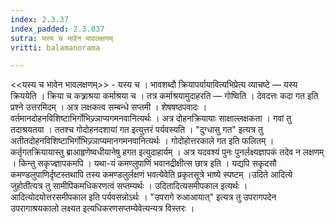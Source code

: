 ```yaml
---
index: 2.3.37
index_padded: 2.3.037
sutra: यस्य च भावेन भावलक्षणम्‌
vritti: balamanorama

---
```

<<यस्य च भावेन भावलक्षणम्>> - यस्य च । भावशब्दौ क्रियापर्यायावित्यभिप्रेत्य व्याचष्टे — यस्य क्रिययेति । क्रिया च कत्र्राश्रया कर्माश्रया च । तत्र कर्माश्रयामुदाहरति — गोष्विति । देवदत्तः कदा गत इति प्रश्ने उत्तरमिदम् । अत्र लक्षकत्व सम्बन्धे सप्तमी । शेषषष्ठपवादः । वर्तमानदोहनविशिष्टाभिर्गोभिज्र्ञाप्यगमनवानित्यर्थः । अत्र दोहनक्रियायाः साक्षाल्लक्षकता । गवां तु तदाश्रयतया । ततश्च गोदोहनदशायां गत इत्युत्तरं पर्यवस्यति । "दुग्धासु गत" इत्यत्र तु अतीतदोहनविशिष्टाभिर्गोभिज्र्ञाप्यमानगमनवानित्यर्थः । गोदोहोत्तरकाले गत इति फलितम् । कर्तृगतक्रियायास्तु ब्राआहृणेष्वधीयानेषु हगत इत्युदाहार्यम् । अत्र यदवश्यं पुनः पुनर्लक्ष्यज्ञापकं तदेव न लक्षणम् । किन्तु सकृज्ज्ञापकमपि । यथा-यं कमण्लुपाणिं भवानद्रीक्षीत्स छात्र इति । यद्यपि सकृदसौ कमण्डलुपाणिर्दृष्टस्तथापि तस्य कमण्डलुर्लक्षणं भवत्येवेति प्रकृतसूत्रे भाष्ये स्पष्टम् ।उदिते आदित्ये जुहोती॑त्यत्र तु सामीपिकमधिकरणत्वं सप्तम्यर्थः । उदितादित्यसमीपकाल इत्यर्थः । आदित्योदयोत्तरसमीपकाल इति पर्यवसन्नोऽर्थः । "उपरागे रुआआयात्" इत्यत्र तु उपरागपदेन उपरागाश्रयकालो लक्ष्यत इत्यधिकरणसप्तम्येवेत्यन्यत्र विस्तरः ।